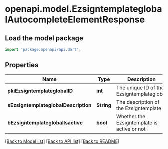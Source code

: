 # openapi.model.EzsigntemplateglobalAutocompleteElementResponse

## Load the model package
```dart
import 'package:openapi/api.dart';
```

## Properties
Name | Type | Description | Notes
------------ | ------------- | ------------- | -------------
**pkiEzsigntemplateglobalID** | **int** | The unique ID of the Ezsigntemplateglobal | 
**sEzsigntemplateglobalDescription** | **String** | The description of the Ezsigntemplate | 
**bEzsigntemplateglobalIsactive** | **bool** | Whether the Ezsigntemplate is active or not | 

[[Back to Model list]](../README.md#documentation-for-models) [[Back to API list]](../README.md#documentation-for-api-endpoints) [[Back to README]](../README.md)


